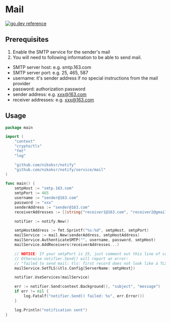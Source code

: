 # Mail

[![go.dev reference](https://img.shields.io/badge/go.dev-reference-007d9c?logo=go&logoColor=white&style=flat)](https://pkg.go.dev/github.com/nikoksr/notify/service/twilio)

## Prerequisites

1. Enable the SMTP service for the sender's mail
2. You will need to following information to be able to send mail.

- SMTP server host: e.g. smtp.163.com
- SMTP server port: e.g. 25, 465, 587
- username: it's sender address if no special instructions from the mail provider
- password: authorization password
- sender address: e.g. xxx@163.com
- receiver addresses: e.g. xxx@163.com

## Usage

```go
package main

import (
	"context"
	"crypto/tls"
	"fmt"
	"log"

	"github.com/nikoksr/notify"
	"github.com/nikoksr/notify/service/mail"
)

func main() {
	smtpHost := "smtp.163.com"
	smtpPort := 465
	username := "sender@163.com"
	password := "xxx"
	senderAddress := "sender@163.com"
	receiverAddresses := []string{"receiver1@163.com", "receiver2@gmail.com"}

	notifier := notify.New()

	smtpHostAddress := fmt.Sprintf("%s:%d", smtpHost, smtpPort)
	mailService := mail.New(senderAddress, smtpHostAddress)
	mailService.AuthenticateSMTP("", username, password, smtpHost)
	mailService.AddReceivers(receiverAddresses...)

	// NOTICE: If your smtpPort is 25, just comment out this line of code,
	// Otherwise notifier.Send() will report an error:
	// "failed to send mail: tls: first record does not look like a TLS handshake: send notification"
	mailService.SetTLS(&tls.Config{ServerName: smtpHost})

	notifier.UseServices(mailService)

	err := notifier.Send(context.Background(), "subject", "message")
	if err != nil {
		log.Fatalf("notifier.Send() failed: %s", err.Error())
	}

	log.Println("notification sent")
}
```
